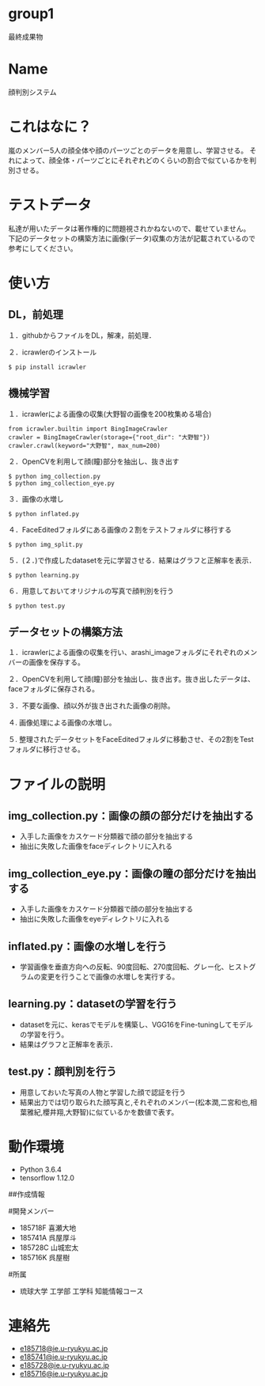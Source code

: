 # group1
最終成果物
# Name
顔判別システム

# これはなに？
嵐のメンバー5人の顔全体や顔のパーツごとのデータを用意し、学習させる。
それによって、顔全体・パーツごとにそれぞれどのくらいの割合で似ているかを判別させる。

# テストデータ
私達が用いたデータは著作権的に問題視されかねないので、載せていません。
下記のデータセットの構築方法に画像(データ)収集の方法が記載されているので参考にしてください。

# 使い方

## DL，前処理
１．githubからファイルをDL，解凍，前処理．

２．icrawlerのインストール
 ```
$ pip install icrawler
```

## 機械学習
１．icrawlerによる画像の収集(大野智の画像を200枚集める場合)
```
from icrawler.builtin import BingImageCrawler
crawler = BingImageCrawler(storage={"root_dir": "大野智"})
crawler.crawl(keyword="大野智", max_num=200)
```

２．OpenCVを利用して顔(瞳)部分を抽出し、抜き出す
```
$ python img_collection.py
$ python img_collection_eye.py
```

３．画像の水増し
```
$ python inflated.py

```
４．FaceEditedフォルダにある画像の２割をテストフォルダに移行する
```
$ python img_split.py

```

５．(２．)で作成したdatasetを元に学習させる．結果はグラフと正解率を表示．
```
$ python learning.py
```

６．用意しておいてオリジナルの写真で顔判別を行う
```
$ python test.py
```
## データセットの構築方法

１．icrawlerによる画像の収集を行い、arashi_imageフォルダにそれぞれのメンバーの画像を保存する。

２．OpenCVを利用して顔(瞳)部分を抽出し、抜き出す。抜き出したデータは、faceフォルダに保存される。

３．不要な画像、顔以外が抜き出された画像の削除。

４. 画像処理による画像の水増し。

５. 整理されたデータセットをFaceEditedフォルダに移動させ、その2割をTestフォルダに移行させる。


# ファイルの説明

## img_collection.py：画像の顔の部分だけを抽出する
+  入手した画像をカスケード分類器で顔の部分を抽出する
+ 抽出に失敗した画像をfaceディレクトリに入れる

## img_collection_eye.py：画像の瞳の部分だけを抽出する
+  入手した画像をカスケード分類器で顔の部分を抽出する
+ 抽出に失敗した画像をeyeディレクトリに入れる

## inflated.py：画像の水増しを行う
+ 学習画像を垂直方向への反転、90度回転、270度回転、グレー化、ヒストグラムの変更を行うことで画像の水増しを実行する。

## learning.py：datasetの学習を行う
+ datasetを元に、kerasでモデルを構築し、VGG16をFine-tuningしてモデルの学習を行う。
+ 結果はグラフと正解率を表示．

## test.py：顔判別を行う
+ 用意しておいた写真の人物と学習した顔で認証を行う
+ 結果出力では切り取られた顔写真と,それぞれのメンバー(松本潤,二宮和也,相葉雅紀,櫻井翔,大野智)に似ているかを数値で表す。


# 動作環境
+ Python 3.6.4
+ tensorflow 1.12.0

##作成情報

#開発メンバー
+ 185718F 喜瀬大地 
+ 185741A 呉屋厚斗
+ 185728C 山城宏太
+ 185716K 呉屋樹

#所属
+ 琉球大学 工学部 工学科 知能情報コース

# 連絡先
+ e185718@ie.u-ryukyu.ac.jp
+ e185741@ie.u-ryukyu.ac.jp
+ e185728@ie.u-ryukyu.ac.jp
+ e185716@ie.u-ryukyu.ac.jp
